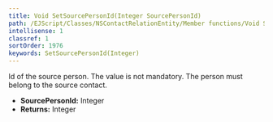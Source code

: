 ```yaml
---
title: Void SetSourcePersonId(Integer SourcePersonId)
path: /EJScript/Classes/NSContactRelationEntity/Member functions/Void SetSourcePersonId(Integer p_0)
intellisense: 1
classref: 1
sortOrder: 1976
keywords: SetSourcePersonId(Integer)
---
```



Id of the source person. The value is not mandatory. The person must belong to the source contact.



* **SourcePersonId:** Integer
* **Returns:** Integer


